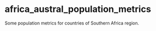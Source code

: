 # africa_austral_population_metrics
Some population metrics for countries of Southern Africa region.
